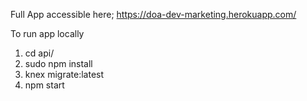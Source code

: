 Full App accessible here; https://doa-dev-marketing.herokuapp.com/

To run app locally

1. cd api/
2. sudo npm install
3. knex migrate:latest
4. npm start
